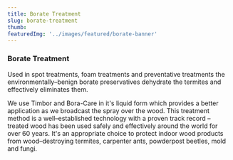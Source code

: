 ```yaml
---
title: Borate Treatment
slug: borate-treatment
thumb: 
featuredImg: '../images/featured/borate-banner'
---
```


### Borate Treatment

Used in spot treatments, foam treatments and preventative treatments the environmentally–benign borate preservatives dehydrate the termites and effectively eliminates them.

We use Timbor and Bora-Care in it's liquid form which provides a better application as we broadcast the spray over the wood. This treatment method is a well–established technology with a proven track record – treated wood has been used safely and effectively around the world for over 60 years. It's an appropriate choice to protect indoor wood products from wood–destroying termites, carpenter ants, powderpost beetles, mold and fungi.